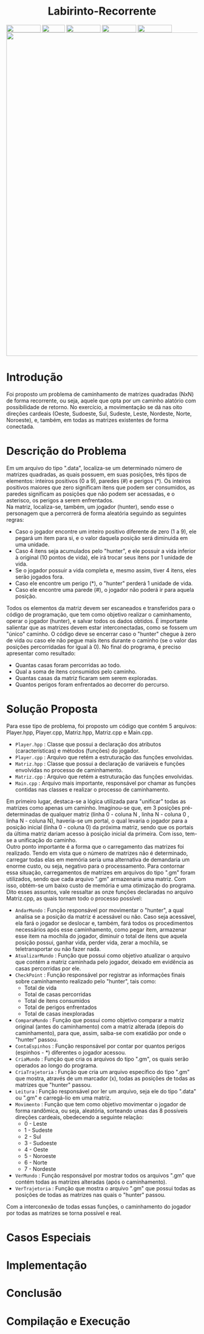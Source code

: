 <h1 align="center"> Labirinto-Recorrente </h1>
<div style="display: inline-block;">
<img align="center" height="20px" width="90px" src="https://img.shields.io/badge/Maintained%3F-yes-green.svg"/> 
<img align="center" height="20px" width="60px" src="https://img.shields.io/badge/C%2B%2B-00599C?style=for-the-badge&logo=c%2B%2B&logoColor=white"/> 
<img align="center" height="20px" width="90px" src="https://img.shields.io/badge/Made%20for-VSCode-1f425f.svg"/> 
<img align="center" height="20px" width="90px" src="https://img.shields.io/badge/Contributions-welcome-brightgreen.svg?style=flat"/>
<img align="center" height="20px" width="90px" src="https://img.shields.io/badge/Compilation-Make-orange.svg"/>
</div>
<br><div align=center>
<img src="https://user-images.githubusercontent.com/127882640/232782489-b924b25c-6224-463b-b180-1c43ec4591dd.png" width="850px">
</div>

# Introdução
<p>Foi proposto um problema de caminhamento de matrizes quadradas (NxN) de forma recorrente, ou seja, aquele que opta por um caminho alatório com possibilidade de retorno. No exercício, a movimentação se dá nas oito direções cardeais (Oeste, Sudoeste, Sul, Sudeste, Leste, Nordeste, Norte, Noroeste), e, também, em todas as matrizes existentes de forma conectada.</p> 

# Descrição do Problema
<p>Em um arquivo do tipo ".data", localiza-se um determinado número de matrizes quadradas, as quais possuem, em suas posições, três tipos de elementos: inteiros positivos (0 a 9), paredes (#) e perigos (*). Os inteiros positivos maiores que zero significam itens que podem ser consumidos, as paredes significam as posições que não podem ser acessadas, e o asterisco, os perigos a serem enfrentados.<br>
Na matriz, localiza-se, também, um jogador (hunter), sendo esse o personagem que a percorrerá de forma aleatória seguindo as seguintes regras:

- Caso o jogador encontre um inteiro positivo diferente de zero (1 a 9), ele pegará um item para si, e o valor daquela posição será diminuida em uma unidade. 
- Caso 4 itens seja acumulados pelo "hunter", e ele possuir a vida inferior à original (10 pontos de vida), ele irá trocar seus itens por 1 unidade de vida. 
- Se o jogador possuir a vida completa e, mesmo assim, tiver 4 itens, eles serão jogados fora. 
- Caso ele encontre um perigo (*), o "hunter" perderá 1 unidade de vida. 
- Caso ele encontre uma parede (#), o jogador não poderá ir para aquela posição.<br>

Todos os elementos da matriz devem ser escaneados e transferidos para o código de programação, que tem como objetivo realizar o caminhamento, operar o jogador (hunter), e salvar todos os dados obtidos. É importante salientar que as matrizes devem estar interconectadas, como se fossem um "único" caminho. O código deve se encerrar caso o "hunter" chegue à zero de vida ou caso ele não pegue mais itens durante o caminho (se o valor das posições percorridadas for igual à 0). No final do programa, é preciso apresentar como resultado: 
  
- Quantas casas foram percorridas ao todo.
- Qual a soma de itens consumidos pelo caminho.
- Quantas casas da matriz ficaram sem serem exploradas.
- Quantos perigos foram enfrentados ao decorrer do percurso. <br>

# Solução Proposta
<p>Para esse tipo de problema, foi proposto um código que contém 5 arquivos: Player.hpp, Player.cpp, Matriz.hpp, Matriz.cpp e Main.cpp.<br>

- ```Player.hpp``` : Classe que possui a declaração dos atributos (características) e métodos (funções) do jogador. <br>
- ```Player.cpp``` : Arquivo que retém a estruturação das funções envolvidas. <br>
- ```Matriz.hpp``` : Classe que possui a declaração de variáveis e funções envolvidas no processo de caminhamento. <br>
- ```Matriz.cpp``` : Arquivo que retém a estruturação das funções envolvidas. <br>
- ```Main.cpp``` : Arquivo mais importante, responsável por chamar as funções contidas nas classes e realizar o processo de caminhamento.<br>

Em primeiro lugar, destaca-se a lógica utilizada para "unificar" todas as matrizes como apenas um caminho. Imaginou-se que, em 3 posições pré-determinadas de qualquer matriz (linha 0 - coluna N , linha N - coluna 0 , linha N - coluna N), haveria-se um portal, o qual levaria o jogador para a posição inicial (linha 0 - coluna 0) da próxima matriz, sendo que os portais da última matriz dariam acesso à posição inicial da primeira. Com isso, tem-se a unificação do caminho. <br>
Outro ponto importante é a forma que o carregamento das matrizes foi realizado. Tendo em vista que o número de matrizes não é determinado, carregar todas elas em memória seria uma alternativa de demandaria um enorme custo, ou seja, negativo para o processamento. Para contornar essa situação, carregamentos de matrizes em arquivos do tipo ".gm" foram utilizados, sendo que cada arquivo ".gm" armazenaria uma matriz. Com isso, obtém-se um baixo custo de memória e uma otimização do programa.    
Dito esses assuntos, vale ressaltar as onze funções declaradas no arquivo Matriz.cpp, as quais tornam todo o processo possível:

- ```AndarMundo``` : Função responsável por movimentar o "hunter", a qual analisa se a posição da matriz é acessável ou não. Caso seja acessável, ela fará o jogador se deslocar e, também, fará todos os procedimentos necessários após esse caminhamento, como pegar item, armazenar esse item na mochila do jogador, diminuir o total de itens que aquela posição possui, ganhar vida, perder vida, zerar a mochila, se teletransportar ou não fazer nada.  
- ```AtualizarMundo``` : Função que possui como objetivo atualizar o arquivo que contém a matriz caminhada pelo jogador, deixado em evidência as casas percorridas por ele.
- ```CheckPoint``` : Função responsável por registrar as informações finais sobre caminhamento realizado pelo "hunter", tais como:
  * Total de vida
  * Total de casas percorridas
  * Total de itens consumidos
  * Total de perigos enfrentados
  * Total de casas inexploradas  
- ```ComparaMundo``` : Função que possui como objetivo comparar a matriz original (antes do caminhamento) com a matriz alterada (depois do caminhamento), para que, assim, saiba-se com exatidão por onde o "hunter" passou.
- ```ContaEspinhos``` : Função responsável por contar por quantos perigos (espinhos - *) diferentes o jogador acessou.
- ```CriaMundo``` : Função que cria os arquivos do tipo ".gm", os quais serão operados ao longo do programa.
- ```CriaTrajetoria``` : Função que cria um arquivo específico do tipo ".gm" que mostra, através de um marcador (x), todas as posições de todas as matrizes que "hunter" passou.
- ```Leitura``` : Função responsável por ler um arquivo, seja ele do tipo ".data" ou ".gm" e carregá-lio em uma matriz.
- ```Movimento``` : Função que tem como objetivo movimentar o jogador de forma randômica, ou seja, aleatória, sorteando umas das 8 possíveis direções cardeais, obedecendo a seguinte relação:
  * 0 - Leste
  * 1 - Sudeste
  * 2 - Sul
  * 3 - Sudoeste
  * 4 - Oeste
  * 5 - Noroeste
  * 6 - Norte 
  * 7 - Nordeste
- ```VerMundo``` : Função responsável por mostrar todos os arquivos ".gm" que contém todas as matrizes alteradas (após o caminhamento).
- ```VerTrajetoria``` : Função que mostra o arquivo ".gm" que possui todas as posições de todas as matrizes nas quais o "hunter" passou.

Com a interconexão de todas essas funções, o caminhamento do jogador por todas as matrizes se torna possível e real.

# Casos Especiais

# Implementação

# Conclusão 

# Compilação e Execução
